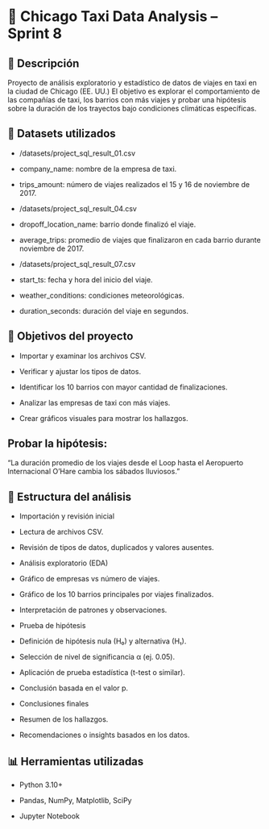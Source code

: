 # 🚖 Chicago Taxi Data Analysis – Sprint 8
## 🧾 Descripción

Proyecto de análisis exploratorio y estadístico de datos de viajes en taxi en la ciudad de Chicago (EE. UU.)
El objetivo es explorar el comportamiento de las compañías de taxi, los barrios con más viajes y probar una hipótesis sobre la duración de los trayectos bajo condiciones climáticas específicas.

## 📂 Datasets utilizados

  - /datasets/project_sql_result_01.csv

  - company_name: nombre de la empresa de taxi.

  - trips_amount: número de viajes realizados el 15 y 16 de noviembre de 2017.

  - /datasets/project_sql_result_04.csv

  - dropoff_location_name: barrio donde finalizó el viaje.

  - average_trips: promedio de viajes que finalizaron en cada barrio durante noviembre de 2017.

  - /datasets/project_sql_result_07.csv

  - start_ts: fecha y hora del inicio del viaje.

  - weather_conditions: condiciones meteorológicas.

  - duration_seconds: duración del viaje en segundos.

## 🎯 Objetivos del proyecto

  - Importar y examinar los archivos CSV.

  - Verificar y ajustar los tipos de datos.

  - Identificar los 10 barrios con mayor cantidad de finalizaciones.

  - Analizar las empresas de taxi con más viajes.

  - Crear gráficos visuales para mostrar los hallazgos.

## Probar la hipótesis:

“La duración promedio de los viajes desde el Loop hasta el Aeropuerto Internacional O’Hare cambia los sábados lluviosos.”

## 🧮 Estructura del análisis

  - Importación y revisión inicial

  - Lectura de archivos CSV.

  - Revisión de tipos de datos, duplicados y valores ausentes.

  - Análisis exploratorio (EDA)

  - Gráfico de empresas vs número de viajes.

  - Gráfico de los 10 barrios principales por viajes finalizados.

  - Interpretación de patrones y observaciones.

  - Prueba de hipótesis

  - Definición de hipótesis nula (H₀) y alternativa (H₁).

  - Selección de nivel de significancia α (ej. 0.05).

  - Aplicación de prueba estadística (t-test o similar).

-   Conclusión basada en el valor p.

  - Conclusiones finales

  - Resumen de los hallazgos.

  - Recomendaciones o insights basados en los datos.

## 📊 Herramientas utilizadas

  - Python 3.10+

  - Pandas, NumPy, Matplotlib, SciPy

  - Jupyter Notebook

